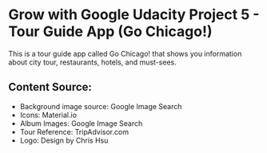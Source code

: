 # Grow with Google Udacity Project 5 - Tour Guide  App (Go Chicago!)
This is a tour guide app called Go Chicago! that shows you information
about city tour, restaurants, hotels, and must-sees.

## Content Source:
- Background image source: Google Image Search
- Icons: Material.io
- Album Images: Google Image Search
- Tour Reference: TripAdvisor.com 
- Logo: Design by Chris Hsu


